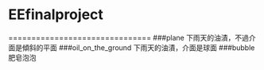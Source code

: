 # EEfinalproject


===============================
###plane 
	下雨天的油漬，不過介面是傾斜的平面
###oil_on_the_ground 
	下雨天的油漬，介面是球面
###bubble
	肥皂泡泡

